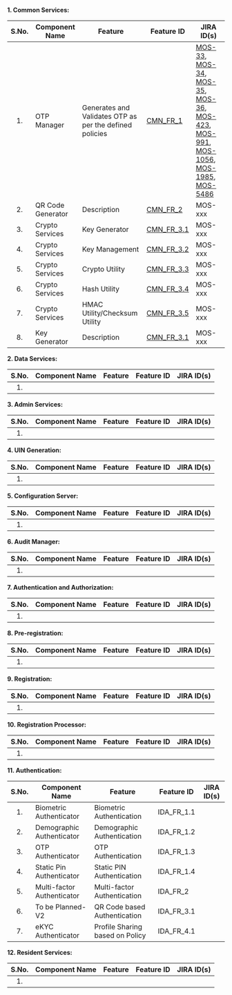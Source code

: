 **1. Common Services:**

|**S.No.**| **Component Name**| **Feature**|**Feature ID**|**JIRA ID(s)**|
|:------:|-----|---|---|---|
|1.|OTP Manager|Generates and Validates OTP as per the defined policies|[CMN_FR_1](https://github.com/mosip/mosip/wiki/FRS-Common-Services)|[MOS-33](https://mosipid.atlassian.net/browse/MOS-33), [MOS-34](https://mosipid.atlassian.net/browse/MOS-34), [MOS-35](https://mosipid.atlassian.net/browse/MOS-35), [MOS-36](https://mosipid.atlassian.net/browse/MOS-36), [MOS-423](https://mosipid.atlassian.net/browse/MOS-423), [MOS-991](https://mosipid.atlassian.net/browse/MOS-991), [MOS-1056](https://mosipid.atlassian.net/browse/MOS-1056), [MOS-1985](https://mosipid.atlassian.net/browse/MOS-1985), [MOS-5486](https://mosipid.atlassian.net/browse/MOS-5486)|
|2.|QR Code Generator|Description|[CMN_FR_2](https://github.com/mosip/mosip/wiki/FRS-Common-Services)|MOS-xxx|
|3.|Crypto Services|Key Generator|[CMN_FR_3.1](https://github.com/mosip/mosip/wiki/FRS-Common-Services)|MOS-xxx|
|4.|Crypto Services|Key Management|[CMN_FR_3.2](https://github.com/mosip/mosip/wiki/FRS-Common-Services)|MOS-xxx|
|5.|Crypto Services|Crypto Utility|[CMN_FR_3.3](https://github.com/mosip/mosip/wiki/FRS-Common-Services)|MOS-xxx|
|6.|Crypto Services|Hash Utility|[CMN_FR_3.4](https://github.com/mosip/mosip/wiki/FRS-Common-Services)|MOS-xxx|
|7.|Crypto Services|HMAC Utility/Checksum Utility|[CMN_FR_3.5](https://github.com/mosip/mosip/wiki/FRS-Common-Services)|MOS-xxx|
|8.|Key Generator|Description|[CMN_FR_3.1](https://github.com/mosip/mosip/wiki/FRS-Common-Services)|MOS-xxx|

**2. Data Services:**

|**S.No.**| **Component Name**| **Feature**|**Feature ID**|**JIRA ID(s)**|
|:------:|-----|---|---|---|
|1.|||||

**3. Admin Services:**

|**S.No.**| **Component Name**| **Feature**|**Feature ID**|**JIRA ID(s)**|
|:------:|-----|---|---|---|
|1.|||||

**4. UIN  Generation:**

|**S.No.**| **Component Name**| **Feature**|**Feature ID**|**JIRA ID(s)**|
|:------:|-----|---|---|---|
|1.|||||

**5. Configuration Server:**

|**S.No.**| **Component Name**| **Feature**|**Feature ID**|**JIRA ID(s)**|
|:------:|-----|---|---|---|
|1.|||||

**6. Audit Manager:**

|**S.No.**| **Component Name**| **Feature**|**Feature ID**|**JIRA ID(s)**|
|:------:|-----|---|---|---|
|1.|||||

**7. Authentication and Authorization:**

|**S.No.**| **Component Name**| **Feature**|**Feature ID**|**JIRA ID(s)**|
|:------:|-----|---|---|---|
|1.|||||

**8. Pre-registration:**

|**S.No.**| **Component Name**| **Feature**|**Feature ID**|**JIRA ID(s)**|
|:------:|-----|---|---|---|
|1.|||||

**9. Registration:**

|**S.No.**| **Component Name**| **Feature**|**Feature ID**|**JIRA ID(s)**|
|:------:|-----|---|---|---|
|1.|||||

**10. Registration Processor:**

|**S.No.**| **Component Name**| **Feature**|**Feature ID**|**JIRA ID(s)**|
|:------:|-----|---|---|---|
|1.|||||

**11. Authentication:** 

|**S.No.**| **Component Name**| **Feature**|**Feature ID**|**JIRA ID(s)**|
|:------:|-----|---|---|---|
|1.|Biometric Authenticator|Biometric Authentication |IDA_FR_1.1||
|2.|Demographic Authenticator|Demographic Authentication |IDA_FR_1.2||
|3.|OTP Authenticator|OTP Authentication |IDA_FR_1.3||
|4.|Static Pin Authenticator|Static PIN Authentication |IDA_FR_1.4||
|5.|Multi-factor Authenticator|Multi-factor Authentication |IDA_FR_2||
|6.|To be Planned-V2|QR Code based Authentication |IDA_FR_3.1||
|7.|eKYC Authenticator|Profile Sharing based on Policy |IDA_FR_4.1||
**12. Resident Services:** 

|**S.No.**| **Component Name**| **Feature**|**Feature ID**|**JIRA ID(s)**|
|:------:|-----|---|---|---|
|1.|||||
